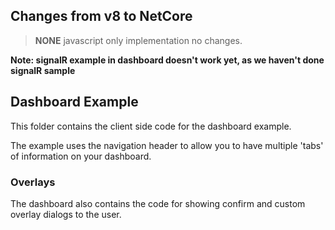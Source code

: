 
## Changes from v8 to NetCore
> **NONE** javascript only implementation no changes.

**Note: signalR example in dashboard doesn't work yet, as we haven't done signalR sample**

## Dashboard Example
This folder contains the client side code for the dashboard example. 

The example uses the navigation header to allow you to have multiple 'tabs' of information on your dashboard. 


### Overlays 
The dashboard also contains the code for showing confirm and custom overlay dialogs to the user. 
